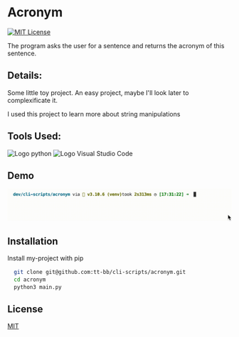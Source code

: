 # Acronym

[![MIT License](https://img.shields.io/badge/License-MIT-success.svg)](https://choosealicense.com/licenses/mit/)

The program asks the user for a sentence and returns the acronym of this sentence.

## Details:

Some little toy project. An easy project, maybe I'll look later to complexificate it.

I used this project to learn more about string manipulations


## Tools Used:

![Logo python](https://img.shields.io/badge/Python-v3.10.6-success?style=flat-square&logo=python&logoColor=white)
![Logo Visual Studio Code](https://img.shields.io/badge/VisualStudioCode-v1.71.2-success?style=flat&logo=visual-studio-code&logoColor=white)

## Demo

![Demo Title](acronym.gif)

## Installation

Install my-project with pip

```bash
  git clone git@github.com:tt-bb/cli-scripts/acronym.git
  cd acronym
  python3 main.py
```

## License

[MIT](https://choosealicense.com/licenses/mit/)

